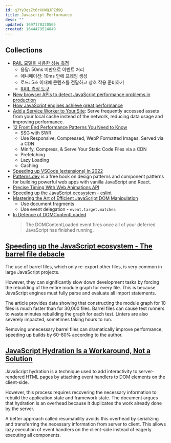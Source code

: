 ```yaml
---
id: qJYy3qzZt6rXHWQJPZd9Q
title: Javascript Performance
desc: ""
updated: 1697170320565
created: 1644479524849
---
```


## Collections

- [RAIL 모델을 사용한 성능 측정](https://web.dev/rail/)
  - 응답: 50ms 미만으로 이벤트 처리
  - 애니메이션: 10ms 안에 프레임 생성
  - 로드: 5초 이내에 콘텐츠를 전달하고 상호 작용 준비하기
  - [RAIL 측정 도구](https://web.dev/rail/#chrome-devtools)
- [New browser APIs to detect JavaScript performance problems in production](https://michaelscodingspot.com/javascript-performance-apis/)
- [How JavaScript engines achieve great performance](https://blogg.bekk.no/how-javascript-engines-achieve-great-performance-fb0b36601557)
- [Add a Service Worker to Your Site](https://css-tricks.com/add-a-service-worker-to-your-site/): Serve frequently accessed assets from your local cache instead of the network, reducing data usage and improving performance.
- [12 Front End Performance Patterns You Need to Know](https://medium.com/geekculture/12-front-end-performance-patterns-you-need-to-know-def550620464)
  - SSG with SWR
  - Use Responsive, Compressed, WebP Formatted Images, Served via a CDN
  - Minify, Compress, & Serve Your Static Code Files via a CDN
  - Prefetching
  - Lazy Loading
  - Caching
- [Speeding up VSCode (extensions) in 2022](https://jason-williams.co.uk/speeding-up-vscode-extensions-in-2022)
- [Patterns.dev](https://www.patterns.dev/) is a free book on design patterns and component patterns for building powerful web apps with vanilla JavaScript and React.
- [Precise Timing With Web Animations API](https://www.smashingmagazine.com/2022/06/precise-timing-web-animations-api/)
- [Speeding up the JavaScript ecosystem - eslint](https://marvinh.dev/blog/speeding-up-javascript-ecosystem-part-3/)
- [Mastering the Art of Efficient JavaScript DOM Manipulation](https://itnext.io/mastering-the-art-of-efficient-javascript-dom-manipulation-899b5cbf5a3f)
  - Use document fragments
  - Use event delegation - `event.target.matches`
- [In Defence of DOMContentLoaded](https://csswizardry.com/2023/07/in-defence-of-domcontentloaded/)
  > The DOMContentLoaded event fires once all of your deferred JavaScript has finished running.

## [Speeding up the JavaScript ecosystem - The barrel file debacle](https://marvinh.dev/blog/speeding-up-javascript-ecosystem-part-7/)

The use of barrel files, which only re-export other files, is very common in large JavaScript projects.

However, they can significantly slow down development tasks by forcing the rebuilding of the entire module graph for every file. This is because JavaScript engines must fully parse and evaluate all import statements.

The article provides data showing that constructing the module graph for 10 files is much faster than for 30,000 files. Barrel files can cause test runners to waste minutes rebuilding the graph for each test. Linters are also severely impacted, sometimes taking hours to run.

Removing unnecessary barrel files can dramatically improve performance, speeding up builds by 60-80% according to the author.

## [JavaScript Hydration Is a Workaround, Not a Solution](https://thenewstack.io/javascript-hydration-is-a-workaround-not-a-solution/)

JavaScript hydration is a technique used to add interactivity to server-rendered HTML pages by attaching event handlers to DOM elements on the client-side.

However, this process requires recovering the necessary information to rebuild the application state and framework state. The document argues that hydration is an overhead because it duplicates the work already done by the server.

A better approach called resumability avoids this overhead by serializing and transferring the necessary information from server to client. This allows lazy execution of event handlers on the client-side instead of eagerly executing all components.
